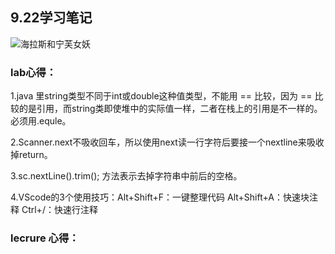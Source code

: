 ## 9.22学习笔记

![海拉斯和宁芙女妖](C:\Users\18309\ShearPlume.github.io\source\_posts\pics\微信图片_20220922132122.jpg)

### lab心得：

1.java 里string类型不同于int或double这种值类型，不能用 == 比较，因为 == 比较的是引用，而string类即使堆中的实际值一样，二者在栈上的引用是不一样的。必须用.equle。

2.Scanner.next不吸收回车，所以使用next读一行字符后要接一个nextline来吸收掉return。

3.sc.nextLine().trim(); 方法表示去掉字符串中前后的空格。

4.VScode的3个使用技巧：Alt+Shift+F：一键整理代码
Alt+Shift+A：快速块注释
Ctrl+/：快速行注释

### lecrure 心得：

